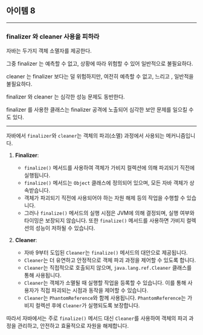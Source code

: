 ## 아이템 8


---

### finalizer 와 cleaner 사용을 피하라

자바는 두가지 객체 소멸자를 제공한다.

그중 finalizer 는 예측할 수 없고, 상황에 따라 위험할 수 있어 일반적으로 불필요하다. 

cleaner 는 finalizer 보다는 덜 위험하지만, 여전히 예측할 수 없고, 느리고 , 일반적을 불필요하다.

finalizer 와 cleaner 는 심각한 성능 문제도 동반한다. 

finalizer 를 사용한 클래스는 finalizer 공격에 노출되어 심각한 보안 문제를 일으킬 수도 있다.


---
자바에서 `finalizer`와 `cleaner`는 객체의 파괴(소멸) 과정에서 사용되는 메커니즘입니다.

1. **Finalizer**:
    - `finalize()` 메서드를 사용하여 객체가 가비지 컬렉션에 의해 파괴되기 직전에 실행됩니다.
    - `finalize()` 메서드는 `Object` 클래스에 정의되어 있으며, 모든 자바 객체가 상속받습니다.
    - 객체가 파괴되기 직전에 사용되어야 하는 자원 해제 등의 작업을 수행할 수 있습니다.
    - 그러나 `finalize()` 메서드의 실행 시점은 JVM에 의해 결정되며, 실행 여부와 타이밍은 보장되지 않습니다. 또한 `finalize()` 메서드를 사용하면 가비지 컬렉션의 성능이 저하될 수 있습니다.

2. **Cleaner**:
    - 자바 9부터 도입된 `Cleaner`는 `finalize()` 메서드의 대안으로 제공됩니다.
    - `Cleaner`는 더 유연하고 안정적으로 객체 파괴 과정을 제어할 수 있도록 합니다.
    - `Cleaner`는 직접적으로 호출되지 않으며, `java.lang.ref.Cleaner` 클래스를 통해 사용됩니다.
    - `Cleaner`는 객체가 소멸될 때 실행할 작업을 등록할 수 있습니다. 이를 통해 사용자가 직접 파괴되는 시점과 동작을 제어할 수 있습니다.
    - `Cleaner`는 `PhantomReference`와 함께 사용됩니다. `PhantomReference`는 가비지 컬렉션 후에 `Cleaner`가 실행되도록 보장합니다.

따라서 자바에서는 주로 `finalize()` 메서드 대신 `Cleaner`를 사용하여 객체의 파괴 과정을 관리하고, 안전하고 효율적으로 자원을 해제합니다.